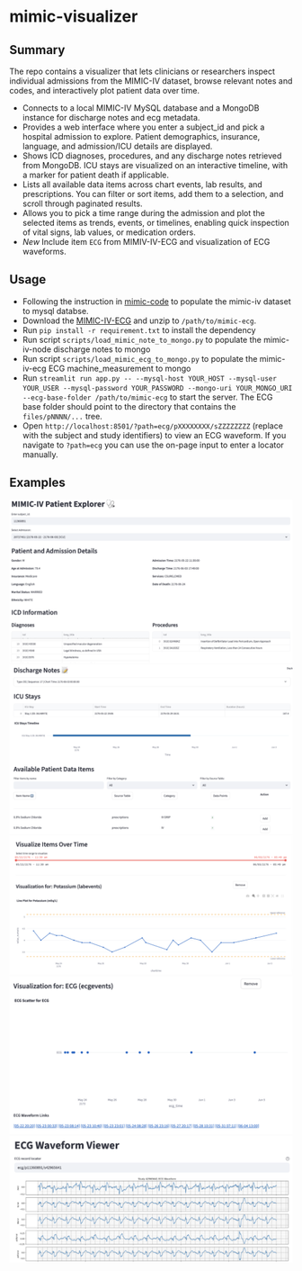 # mimic-visualizer

## Summary
The repo contains a visualizer that lets clinicians or researchers inspect individual admissions from the MIMIC-IV dataset, browse relevant notes and codes, and interactively plot patient data over time.
- Connects to a local MIMIC-IV MySQL database and a MongoDB instance for discharge notes and ecg metadata.
- Provides a web interface where you enter a subject_id and pick a hospital admission to explore. Patient demographics, insurance, language, and admission/ICU details are displayed.
- Shows ICD diagnoses, procedures, and any discharge notes retrieved from MongoDB. ICU stays are visualized on an interactive timeline, with a marker for patient death if applicable.
- Lists all available data items across chart events, lab results, and prescriptions. You can filter or sort items, add them to a selection, and scroll through paginated results.
- Allows you to pick a time range during the admission and plot the selected items as trends, events, or timelines, enabling quick inspection of vital signs, lab values, or medication orders.
- *New* Include item `ECG` from MIMIV-IV-ECG and visualization of ECG waveforms.


## Usage
- Following the instruction in [mimic-code](https://github.com/MIT-LCP/mimic-code/tree/main/mimic-iv/buildmimic/mysql) to populate the mimic-iv dataset to mysql databse.
- Download the [MIMIC-IV-ECG](https://physionet.org/content/mimic-iv-ecg/1.0/) and unzip to `/path/to/mimic-ecg`.
- Run `pip install -r requirement.txt` to install the dependency
- Run script `scripts/load_mimic_note_to_mongo.py` to populate the mimic-iv-node discharge notes to mongo
- Run script `scripts/load_mimic_ecg_to_mongo.py` to populate the mimic-iv-ecg ECG machine_measurement to mongo
- Run `streamlit run app.py -- --mysql-host YOUR_HOST --mysql-user YOUR_USER --mysql-password YOUR_PASSWORD --mongo-uri YOUR_MONGO_URI --ecg-base-folder /path/to/mimic-ecg` to start the server. The ECG base folder should point to the directory that contains the `files/pNNNN/...` tree.
- Open `http://localhost:8501/?path=ecg/pXXXXXXXX/sZZZZZZZZ` (replace with the subject and study identifiers) to view an ECG waveform. If you navigate to `?path=ecg` you can use the on-page input to enter a locator manually.

## Examples
![Screenshot 1](images/screenshot1.png)
![Screenshot 2](images/screenshot2.png)
![Screenshot 3](images/screenshot3.png)
![Screenshot 4](images/screenshot4.png)
![Screenshot 5](images/screenshot5.png)
